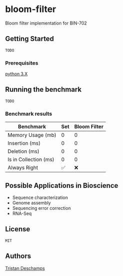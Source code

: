 # bloom-filter

Bloom filter implementation for BIN-702

## Getting Started

    TODO

### Prerequisites

[python 3.X](https://www.python.org/downloads/)

## Running the benchmark

    TODO

### Benchmark results

| Benchmark             | Set | Bloom Filter |
| --------------------- | --- | ------------ |
| Memory Usage (mb)     | 0   | 0            |
| Insertion (ms)        | 0   | 0            |
| Deletion (ms)         | 0   | 0            |
| Is in Collection (ms) | 0   | 0            |
| Always Right          | ✅  | ❌           |

## Possible Applications in Bioscience

- Sequence characterization
- Genome assembly
- Sequencing error correction
- RNA-Seq

## License

    MIT

## Authors

[Tristan Deschamps](https://github.com/tris790)
